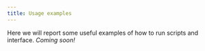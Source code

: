 ```yaml
---
title: Usage examples
---
```


Here we will report some useful examples of how to run scripts and interface. *Coming soon!*